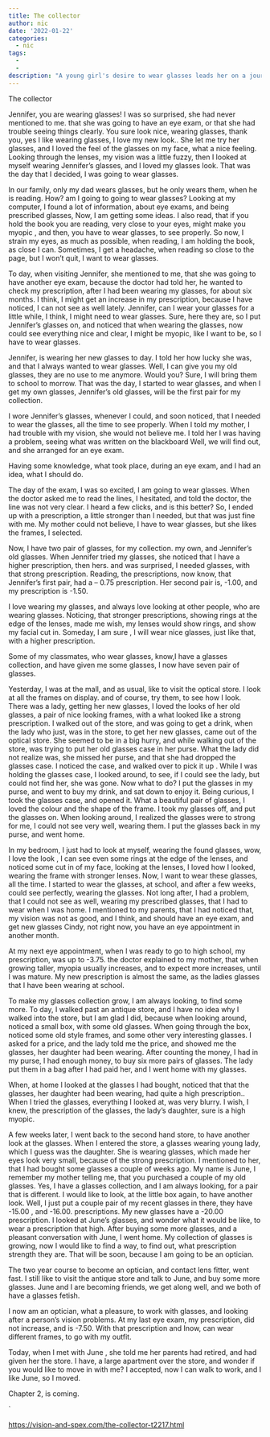 ```yaml
---
title: The collector
author: nic
date: '2022-01-22'
categories:
  - nic
tags:
  - 
  - 
description: "A young girl's desire to wear glasses leads her on a journey of collecting and embracing her newfound vision."
---
```

The collector


Jennifer, you are wearing glasses!
I was so surprised, she had never mentioned to me. that she was going to have an eye exam, 
or that she had trouble seeing things clearly.
You sure look nice, wearing glasses, thank you, yes I like wearing glasses, I love my new look..
She let me try her glasses, and I loved the feel of the glasses on my face, what a nice feeling.
Looking through the lenses, my vision was a little fuzzy, then I looked at myself wearing Jennifer’s glasses,
and I loved my glasses look.
That was the day that I decided, I was going to wear glasses.




In our family, only my dad wears glasses, but he only wears them, when he is reading.
How? am I going to going to wear glasses?
Looking at my computer, I found a lot of information, about eye exams, and being prescribed glasses,
Now, I am getting some ideas.
I also read, that if you hold the book you are reading, very close to your eyes, might make you myopic ,
and then, you have to wear glasses, to see properly.
So now, I strain my eyes, as much as possible, when reading, I am holding the book, as close I can.
Sometimes, I get a headache, when reading so close to the page, but I won’t quit, I want to wear glasses.




To day, when visiting Jennifer, she mentioned to me, that she was going to have another eye exam, 
because the doctor had told her, he wanted to check my prescription, after I had been wearing my glasses,
for about six months.
I think, I might get an increase in my prescription, because I have noticed, I can not see as well lately.
Jennifer, can I wear your glasses for a little while, I think, I might need to wear glasses.
Sure, here they are, so I put Jennifer’s glasses on, and noticed that when wearing the glasses, 
now could see everything nice and clear, I might be myopic, like I want to be, so I have to wear glasses.




Jennifer, is wearing her new glasses to day.
I told her how lucky she was, and that I always wanted to wear glasses.
Well, I can give you my old glasses, they are no use to me anymore.
Would you? 
Sure, I will bring them to school to morrow.
That was the day, I started to wear glasses, and when I get my own glasses, Jennifer’s old glasses, 
will be the first pair for my collection.




I wore Jennifer’s glasses, whenever I could, and soon noticed, that I needed to wear the glasses, all the time to see properly.
When I told my mother, I had trouble with my vision, she would not believe me.
I told her I was having a problem, seeing what was written on the blackboard
Well, we will find out, and she arranged for an eye exam.




Having some knowledge, what took place, during an eye exam, and I had an idea, what I should do.




The day of the exam, I was so excited, I am going to wear glasses.
When the doctor asked me to read the lines, I hesitated, and told the doctor, the line was not very clear.
I heard a few clicks, and is this better?
So, I ended up with a prescription, a little stronger than I needed, but that was just fine with me.
My mother could not believe, I have to wear glasses, but she likes the frames, I selected.




Now, I have two pair of glasses, for my collection. my own, and Jennifer’s old glasses.
When Jennifer tried my glasses, she noticed that I have a higher prescription, then hers.
and was surprised, I needed glasses, with that strong prescription.
Reading, the prescriptions, now know, that Jennifer’s first pair, had a – 0.75 prescription.
Her second pair is, -1.00, and my prescription is -1.50.





I love wearing my glasses, and always love looking at other people, who are wearing glasses.
Noticing, that stronger prescriptions, showing rings at the edge of the lenses, made me wish,
my lenses would show rings, and show my facial cut in.
Someday, I am sure , I will wear nice glasses, just like that, with a higher prescription.


Some of my classmates, who wear glasses, know,I have a glasses collection, and
have given me some glasses, I now have seven pair of glasses.




Yesterday, I was at the mall, and as usual, like to visit the optical store.
I look at all the frames on display. and of course, try them, to see how I look.
There was a lady, getting her new glasses, I loved the looks of her old glasses, a pair of nice looking frames, 
with a what looked like a strong prescription. 
I walked out of the store, and was going to get a drink, when the lady who just, was in the store, 
to get her new glasses, came out of the optical store.
She seemed to be in a big hurry, and while walking out of the store, was trying to put her old glasses case in her purse. 
What the lady did not realize was, she missed her purse, and that she had dropped the glasses case.
I noticed the case, and walked over to pick it up .
While I was holding the glasses case, I looked around, to see, if I could see the lady, but could not find her, she was gone.
Now what to do?
I put the glasses in my purse, and went to buy my drink, and sat down to enjoy it.
Being curious, I took the glasses case, and opened it.
What a beautiful pair of glasses, I loved the colour and the shape of the frame.
I took my glasses off, and put the glasses on.
When looking around, I realized the glasses were to strong for me, I could not see very well, wearing them.
I put the glasses back in my purse, and went home.




In my bedroom, I just had to look at myself, wearing the found glasses, wow, I love the look , 
I can see even some rings at the edge of the lenses, and noticed some cut in of my face, looking at the lenses,
I loved how I looked, wearing the frame with stronger lenses.
Now, I want to wear these glasses, all the time.
I started to wear the glasses, at school, and after a few weeks, could see perfectly, wearing the glasses.
Not long after, I had a problem, that I could not see as well, wearing my prescribed glasses, that I had to wear when I was home.
I mentioned to my parents, that I had noticed that, my vision was not as good,
and I think, and should have an eye exam, and get new glasses
Cindy, not right now, you have an eye appointment in another month. 




At my next eye appointment, when I was ready to go to high school, my prescription, was up to -3.75.
the doctor explained to my mother, that when growing taller, myopia usually increases, and to expect more increases,
until I was mature.
My new prescription is almost the same, as the ladies glasses that I have been wearing at school.




To make my glasses collection grow, I am always looking, to find some more.
To day, I walked past an antique store, and I have no idea why I walked into the store, 
but I am glad I did, because when looking around, noticed a small box, with some old glasses.
When going through the box, noticed some old style frames, and some other very interesting glasses.
I asked for a price, and the lady told me the price, and showed me the glasses, her daughter had been wearing.
After counting the money, I had in my purse, I had enough money, to buy six more pairs of glasses.
The lady put them in a bag after I had paid her, and I went home with my glasses.




When, at home I looked at the glasses I had bought, noticed that that the glasses, her daughter had been wearing,
had quite a high prescription.. 
When I tried the glasses, everything I looked at, was very blurry.
I wish, I knew, the prescription of the glasses, the lady’s daughter, sure is a high myopic.




A few weeks later, I went back to the second hand store, to have another look at the glasses.
When I entered the store, a glasses wearing young lady, which I guess was the daughter.
She is wearing glasses, which made her eyes look very small, because of the strong prescription.
I mentioned to her, that I had bought some glasses a couple of weeks ago.
My name is June, I remember my mother telling me, that you purchased a couple of my old glasses.
Yes, I have a glasses collection, and I am always looking, for a pair that is different.
I would like to look, at the little box again, to have another look.
Well, I just put a couple pair of my recent glasses in there, they have -15.00 , and -16.00. prescriptions.
My new glasses have a -20.00 prescription.
I looked at June’s glasses, and wonder what it would be like, to wear a prescription that high.
After buying some more glasses, and a pleasant conversation with June, I went home.
My collection of glasses is growing, now I would like to find a way, to find out, what prescription strength they are.
That will be soon, because I am going to be an optician.




The two year course to become an optician, and contact lens fitter, went fast.
I still like to visit the antique store and talk to June, and buy some more glasses.
June and I are becoming friends, we get along well, and we both of have a glasses fetish.




I now am an optician, what a pleasure, to work with glasses, and looking after a person’s vision problems.
At my last eye exam, my prescription, did not increase, and is -7.50.
With that prescription and Inow, can wear different frames, to go with my outfit.




Today, when I met with June , she told me her parents had retired, and had given her the store.
I have, a large apartment over the store, and wonder if you would like to move in with me?
I accepted, now I can walk to work, and I like June, so I moved.






Chapter 2, is coming.



















































`

https://vision-and-spex.com/the-collector-t2217.html